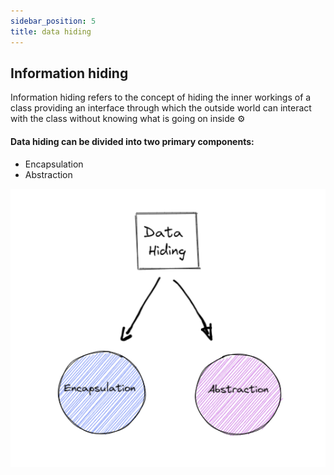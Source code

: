 ```yaml
---
sidebar_position: 5
title: data hiding
---
```


## Information hiding 

Information hiding refers to the concept of hiding the inner workings of a class
providing an interface through which the outside world can interact with the class without knowing what is going on inside ⚙

#### Data hiding can be divided into two primary components:

* Encapsulation
* Abstraction


![data hiding](../../static/img/data_hiding.PNG)